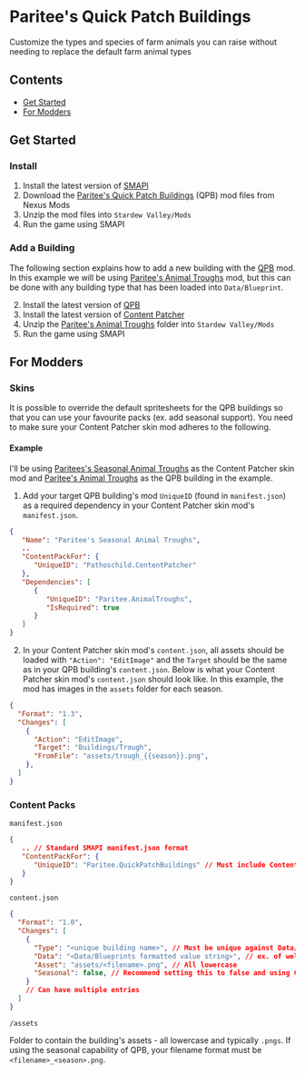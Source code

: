 # Paritee's Quick Patch Buildings

Customize the types and species of farm animals you can raise without needing to replace the default farm animal types

## Contents

- [Get Started](#get-started)
- [For Modders](#for-modders)

## Get Started

### Install

1. Install the latest version of [SMAPI](https://smapi.io/)
2. Download the [Paritee's Quick Patch Buildings](https://www.nexusmods.com/stardewvalley/mods/0000) (QPB) mod files from Nexus Mods
4. Unzip the mod files into `Stardew Valley/Mods`
5. Run the game using SMAPI


### Add a Building

The following section explains how to add a new building with the [QPB](https://www.nexusmods.com/stardewvalley/mods/0000) mod. In this example we will be using [Paritee's Animal Troughs](https://www.nexusmods.com/stardewvalley/mods/0000) mod, but this can be done with any building type that has been loaded into `Data/Blueprint`.

2. Install the latest version of [QPB](#install)
2. Install the latest version of [Content Patcher](https://www.nexusmods.com/stardewvalley/mods/1915)
2. Unzip the [Paritee's Animal Troughs](https://www.nexusmods.com/stardewvalley/mods/0000) folder into `Stardew Valley/Mods`
4. Run the game using SMAPI


## For Modders

### Skins

It is possible to override the default spritesheets for the QPB buildings so that you can use your favourite packs (ex. add seasonal support). You need to make sure your Content Patcher skin mod adheres to the following.

#### Example

I'll be using [Paritees's Seasonal Animal Troughs](https://www.nexusmods.com/stardewvalley/mods/0000) as the Content Patcher skin mod and [Paritee's Animal Troughs](https://www.nexusmods.com/stardewvalley/mods/0000) as the QPB building in the example.

1. Add your target QPB building's mod `UniqueID` (found in `manifest.json`) as a required dependency in your Content Patcher skin mod's `manifest.json`.

```json
{
   "Name": "Paritee's Seasonal Animal Troughs",
   ..
   "ContentPackFor": {
      "UniqueID": "Pathoschild.ContentPatcher"
   },
   "Dependencies": [
      {
         "UniqueID": "Paritee.AnimalTroughs",
         "IsRequired": true
      }
   ]
}
```

2. In your Content Patcher skin mod's `content.json`, all assets should be loaded with `"Action": "EditImage"` and the `Target` should be the same as in your QPB building's `content.json`. Below is what your Content Patcher skin mod's `content.json` should look like. In this example, the mod has images in the `assets` folder for each season.

```json
{
  "Format": "1.3",
  "Changes": [
    {
      "Action": "EditImage",
      "Target": "Buildings/Trough",
      "FromFile": "assets/trough_{{season}}.png",
    },    
  ]
}
```


### Content Packs

`manifest.json`

```json
{
   .. // Standard SMAPI manifest.json format
   "ContentPackFor": {
      "UniqueID": "Paritee.QuickPatchBuildings" // Must include ContentPackFor target towards Paritee.QuickPatchBuildings
   }
}
```

`content.json`

```json
{
  "Format": "1.0",
  "Changes": [
    {
      "Type": "<unique building name>", // Must be unique against Data/Blueprints
      "Data": "<Data/Blueprints formatted value string>", // ex. of well: "390 75/3/3/-1/-1/-1/-1/null/Well/Provides a place for you to refill your watering can./Buildings/none/32/32/-1/null/Farm/1000/false",
      "Asset": "assets/<filename>.png", // All lowercase
      "Seasonal": false, // Recommend setting this to false and using Content Patcher to apply the seasonal variations
    }
    // Can have multiple entries
  ]
}
```

`/assets`

Folder to contain the building's assets - all lowercase and typically `.pngs`. If using the seasonal capability of QPB, your filename format must be `<filename>_<season>.png`.
